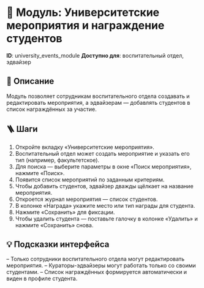 # 📘 Модуль: Университетские мероприятия и награждение студентов
**ID**: university_events_module
**Доступно для**: воспитательный отдел, эдвайзер

## 📝 Описание
Модуль позволяет сотрудникам воспитательного отдела создавать и редактировать мероприятия, а эдвайзерам — добавлять студентов в список награждённых за участие.

## 🪜 Шаги
1. Откройте вкладку «Университетские мероприятия».
2. Воспитательный отдел может создать мероприятие и указать его тип (например, факультетское).
3. Для поиска — выберите параметры в окне «Поиск мероприятия», нажмите «Поиск».
4. Появится список мероприятий по заданным критериям.
5. Чтобы добавить студентов, эдвайзер дважды щёлкает на название мероприятия.
6. Откроется журнал мероприятия — список студентов.
7. В колонке «Награда» укажите место или тип награды для студента.
8. Нажмите «Сохранить» для фиксации.
9. Чтобы удалить студента — поставьте галочку в колонке «Удалить» и нажмите «Сохранить» снова.

## 💡 Подсказки интерфейса
– Только сотрудники воспитательного отдела могут редактировать мероприятия.
– Кураторы-эдвайзеры могут работать только со своими студентами.
– Список награждённых формируется автоматически и виден в профиле студента.
